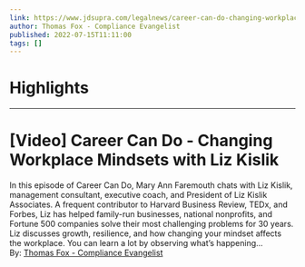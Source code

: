 ```yaml
---
link: https://www.jdsupra.com/legalnews/career-can-do-changing-workplace-minds-69091/
author: Thomas Fox - Compliance Evangelist
published: 2022-07-15T11:11:00
tags: []
---
```

# Highlights


---
# [Video] Career Can Do - Changing Workplace Mindsets with Liz Kislik
In this episode of Career Can Do, Mary Ann Faremouth chats with Liz Kislik, management consultant, executive coach, and President of Liz Kislik Associates. A frequent contributor to Harvard Business Review, TEDx, and Forbes, Liz has helped family-run businesses, national nonprofits, and Fortune 500 companies solve their most challenging problems for 30 years. Liz discusses growth, resilience, and how changing your mindset affects the workplace. You can learn a lot by observing what’s happening...  
By: [Thomas Fox - Compliance Evangelist](https://www.jdsupra.com/profile/tomfoxlaw/)